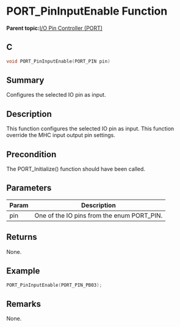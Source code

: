 # PORT\_PinInputEnable Function

**Parent topic:**[I/O Pin Controller \(PORT\)](GUID-7F443A35-9F1B-49DE-B591-83F974FA576B.md)

## C

```c
void PORT_PinInputEnable(PORT_PIN pin)
```

## Summary

Configures the selected IO pin as input.

## Description

This function configures the selected IO pin as input. This function<br />override the MHC input output pin settings.

## Precondition

The PORT\_Initialize\(\) function should have been called.

## Parameters

|Param|Description|
|-----|-----------|
|pin|One of the IO pins from the enum PORT\_PIN.|

## Returns

None.

## Example

```c
PORT_PinInputEnable(PORT_PIN_PB03);

```

## Remarks

None.

